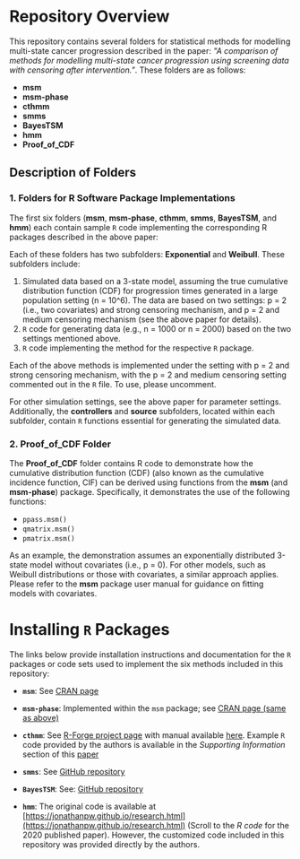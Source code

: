 # Repository Overview

This repository contains several folders for statistical methods for modelling multi-state cancer progression described in the paper: *"A comparison of methods for modelling multi-state cancer progression using screening data with censoring after intervention."*. These folders are as follows: 

- **msm**
- **msm-phase**
- **cthmm**
- **smms**
- **BayesTSM**
- **hmm**
- **Proof_of_CDF**

## Description of Folders

### **1. Folders for R Software Package Implementations**
The first six folders (**msm**, **msm-phase**, **cthmm**, **smms**, **BayesTSM**, and **hmm**) each contain sample `R` code implementing the corresponding R packages described in the above paper:  


Each of these folders has two subfolders: **Exponential** and **Weibull**. These subfolders include:

1. Simulated data based on a 3-state model, assuming the true cumulative distribution function (CDF) for progression times generated in a large population setting (n = 10^6). The data are based on two settings: p = 2 (i.e., two covariates) and strong censoring mechanism, and p = 2 and medium censoring mechanism (see the above paper for details).
2. `R` code for generating data (e.g., n = 1000 or n = 2000) based on the two settings mentioned above.
3. `R` code implementing the method for the respective `R` package.

Each of the above methods is implemented under the setting with p = 2 and strong censoring mechanism, with the p = 2 and medium censoring setting commented out in the `R` file.  To use, please uncomment.


For other simulation settings, see the above paper for parameter settings.  Additionally, the **controllers** and **source** subfolders, located within each subfolder, contain `R` functions essential for generating the simulated data.

### **2. Proof_of_CDF Folder**
The **Proof_of_CDF** folder contains R code to demonstrate how the cumulative distribution function (CDF) (also known as the cumulative incidence function, CIF) can be derived using functions from the **msm** (and **msm-phase**) package. Specifically, it demonstrates the use of the following functions:

- `ppass.msm()`
- `qmatrix.msm()`
- `pmatrix.msm()`

As an example, the demonstration assumes an exponentially distributed 3-state model without covariates (i.e., p = 0). For other models, such as Weibull distributions or those with covariates, a similar approach applies. Please refer to the **msm** package user manual for guidance on fitting models with covariates.


# Installing  `R` Packages

The links below provide installation instructions and documentation for the `R` packages or code sets used to implement the six methods included in this repository:

* **`msm`**: See  [CRAN page](https://cran.r-project.org/web/packages/msm/index.html)

* **`msm-phase`**: Implemented within the `msm` package; see [CRAN page (same as above)](https://cran.r-project.org/web/packages/msm/index.html)

* **`cthmm`**: See [R-Forge project page](https://r-forge.r-project.org/R/?group_id=1410) with manual available  [here](https://research.fredhutch.org/content/dam/stripe/etzioni/files/cthmm%20manual.pdf).  Example `R` code provided by the authors is available in the *Supporting Information* section of this [paper](https://onlinelibrary.wiley.com/doi/10.1111/biom.12252?msockid=03ab8c882dc66c933e759a8c2c146d2e)

* **`smms`**: See  [GitHub repository](https://github.com/NorskRegnesentral/smms)

* **`BayesTSM`**: See:  [GitHub repository](https://github.com/thomasklausch2/BayesTSM)

* **`hmm`**: The original code is available at [https://jonathanpw.github.io/research.html](https://jonathanpw.github.io/research.html)
  (Scroll to the *R code* for the 2020 published paper). However, the customized code included in this repository was provided directly by the authors.

